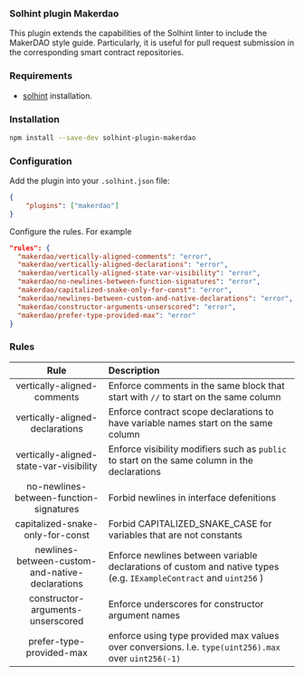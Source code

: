 ### Solhint plugin Makerdao

This plugin extends the capabilities of the Solhint linter to include the MakerDAO style guide.
Particularly, it is useful for pull request submission in the corresponding smart contract repositories.

### Requirements

- [solhint](https://github.com/protofire/solhint) installation.

### Installation

```bash
npm install --save-dev solhint-plugin-makerdao
```

### Configuration

Add the plugin into your `.solhint.json` file:

```json
{
    "plugins": ["makerdao"]
}
```

Configure the rules. For example

```json
"rules": {
  "makerdao/vertically-aligned-comments": "error",
  "makerdao/vertically-aligned-declarations": "error",
  "makerdao/vertically-aligned-state-var-visibility": "error",
  "makerdao/no-newlines-between-function-signatures": "error",
  "makerdao/capitalized-snake-only-for-const": "error",
  "makerdao/newlines-between-custom-and-native-declarations": "error",
  "makerdao/constructor-arguments-unserscored": "error",
  "makerdao/prefer-type-provided-max": "error"
}
```

### Rules

| Rule                                            | Description                                                                                                        |
| :-:                                             | :-                                                                                                                 |
| vertically-aligned-comments                     | Enforce comments in the same block that start with `//` to start on the same column                                |
| vertically-aligned-declarations                 | Enforce contract scope declarations to have variable names start on the same column                                |
| vertically-aligned-state-var-visibility         | Enforce visibility modifiers such as `public` to start on the same column in the declarations                      |
| no-newlines-between-function-signatures         | Forbid newlines in interface defenitions                                                                           |
| capitalized-snake-only-for-const                | Forbid CAPITALIZED_SNAKE_CASE for variables that are not constants                                                 |
| newlines-between-custom-and-native-declarations | Enforce newlines between variable declarations of custom and native types (e.g. `IExampleContract` and `uint256` ) |
| constructor-arguments-unserscored               | Enforce underscores for constructor argument names                                                                 |
| prefer-type-provided-max                        | enforce using type provided max values over conversions. I.e. `type(uint256).max` over `uint256(-1)`               |
